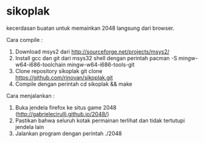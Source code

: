 sikoplak
========
kecerdasan buatan untuk memainkan 2048 langsung dari browser.

Cara compile :
1. Download msys2 dari http://sourceforge.net/projects/msys2/
2. Install gcc dan git dari msys32 shell dengan perintah pacman -S mingw-w64-i686-toolchain mingw-w64-i686-tools-git
3. Clone repository sikoplak git clone https://github.com/rinovan/sikoplak.git
4. Compile dengan perintah cd sikoplak && make

Cara menjalankan :
1. Buka jendela firefox ke situs game 2048 (http://gabrielecirulli.github.io/2048/)
2. Pastikan bahwa seluruh kotak permainan terlihat dan tidak tertutupi jendela lain
3. Jalankan program dengan perintah ./2048
